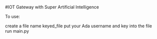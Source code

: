 #IOT Gateway with Super Artificial Intelligence 

To use:

create a file name keyed_file 
put your Ada username and key into the file 
run main.py 